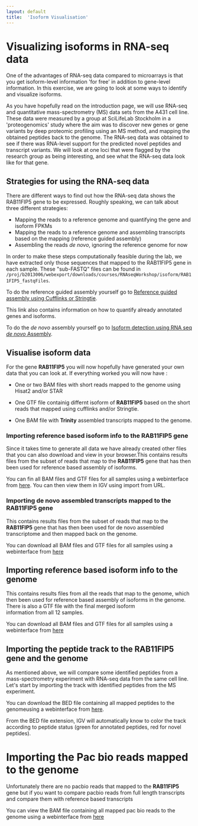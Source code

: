 ```yaml
---
layout: default
title:  'Isoform Visualisation'
---
```


# Visualizing isoforms in RNA-seq data


One of the advantages of RNA-seq data compared to microarrays is that you get 
isoform-level information 'for free' in addition to gene-level information. 
In this exercise, we are going to look at some ways to identify and visualize isoforms.

As you have hopefully read on the introduction page, we will use RNA-seq and quantitative 
mass-spectrometry (MS) data sets from the A431 cell line. These data were measured by a 
group at SciLifeLab Stockholm in a 'proteogenomics' study where the aim was to discover 
new genes or gene variants by deep proteomic profiling using an MS method, and mapping 
the obtained peptides back to the genome. 
The RNA-seq data was obtained to see if there was RNA-level support for the predicted novel 
peptides and transcript variants. We will look at one loci that were flagged by the research 
group as being interesting, and see what the RNA-seq data look like for that gene.


## Strategies for using the RNA-seq data

There are different ways to find out how the RNA-seq data shows the RAB11FIP5 gene to 
be expressed. Roughly speaking, we can talk about three different strategies:

*	Mapping the reads to a reference genome and quantifying the gene and isoform FPKMs  
*	Mapping the reads to a reference genome and assembling transcripts based on the mapping (reference guided assembly)  
*	Assembling the reads *de novo*, ignoring the reference genome for now  


In order to make these steps computationally feasible during the lab, we have extracted 
only those sequences that mapped to the RAB11FIP5 gene in each sample. These "sub-FASTQ" 
files can be found in ``/proj/b2013006/webexport/downloads/courses/RNAseqWorkshop/isoform/RAB11FIP5_fastqFiles``.
 

To do the reference guided assembly yourself go to [Reference guided assembly using Cufflinks or Stringtie](isoform-lab). 

This link also contains information on how to quantify already annotated genes and isoforms.

To do the *de novo* assembly yourself go to [Isoform detection using RNA seq *de novo* Assembly](isoform-denovo).



## Visualise isoform data

For the gene **RAB11FIP5** you will now hopefully have generated your own data that you can look at. 
If everything worked you will now have :

 * One or two BAM files with short reads mapped to the genome using Hisat2 and/or STAR 

 * One GTF file containig differnt isoform of **RAB11FIP5** based on the short reads that mapped using cufflinks and/or Stringtie.
 
 * One BAM file with **Trinity** assembled transcripts mapped to the genome.


### Importing reference based isoform info to the **RAB11FIP5** gene

Since it takes time to generate all data we have already created other files that you can also download and view in your browser.This contains results files from the subset of reads that map to the **RAB11FIP5** gene that has then been used for reference based assembly of isoforms. 

You can fin all BAM files and GTF files for all samples using a webinterface from [here](https://export.uppmax.uu.se/b2013006/downloads/courses/RNAseqWorkshop/isoform/otherData/refBasedAssembly/RAB11FIP5). You can then view them in IGV using import from URL.

### Importing de novo assembled transcripts mapped to the **RAB11FIP5** gene

This contains results files from the subset of reads that map to the **RAB11FIP5** gene that has then been used for 
de novo assembled transcriptome and then mapped back on the genome. 

You can download all BAM files and GTF files for all samples using a webinterface from [here](https://export.uppmax.uu.se/b2013006/downloads/courses/RNAseqWorkshop/isoform/otherData/deNovo/BAMfiles)


## Importing reference based isoform info to the genome

This contains results files from all the reads that map to the genome, which then been used for 
reference based assembly of isoforms in the genome. There is also a GTF file with the final merged isoform  
information from all 12 samples.  

You can download all BAM files and GTF files for all samples using a webinterface from [here](https://export.uppmax.uu.se/b2013006/downloads/courses/RNAseqWorkshop/isoform/otherData/refBasedAssembly/Genome)

## Importing the peptide track to the **RAB11FIP5** gene and the genome                                                           

As mentioned above, we will compare some identified peptides from a mass-spectrometry 
experiment with RNA-seq data from the same cell line. Let's start by importing the track 
with identified peptides from the MS experiment. 

You can download the BED file containing all mapped peptides to the genomeusing a webinterface from [here](https://export.uppmax.uu.se/b2013006/downloads/courses/RNAseqWorkshop/isoform/otherData).


From the BED file extension, IGV will automatically know to color the track according to peptide status
(green for annotated peptides, red for novel peptides).


# Importing the Pac bio reads mapped to the genome                                                         

Unfortunately there are no pacbio reads that mapped to the **RAB11FIP5** gene but if you want to compare pacbio  reads from full length transcripts and compare them with reference based transcripts 

You can view the BAM file containing all mapped pac bio reads to the genome using a webinterface from [here](https://export.uppmax.uu.se/b2013006/downloads/courses/RNAseqWorkshop/isoform/otherData/)
























